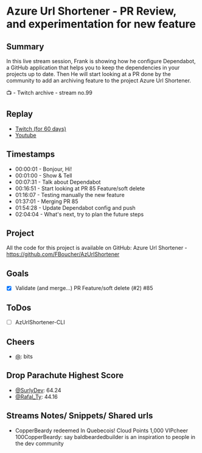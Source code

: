 
# Azure Url Shortener - PR Review, and experimentation for new feature

Summary
-------

In this live stream session, Frank is showing how he configure Dependabot, a GitHub application that helps you to keep the dependencies in your projects up to date. Then He will start looking at a PR done by the community to add an archiving feature to the project Azure Url Shortener. 

📺 - Twitch archive - stream no.99

Replay
------

- [Twitch (for 60 days)](https://www.twitch.tv/videos/)
- [Youtube](https://youtu.be/6dR-j4XxmLg)


Timestamps
--------

- 00:00:01 - Bonjour, Hi!
- 00:01:00 - Show & Tell
- 00:07:31 - Talk about Dependabot
- 00:16:51 - Start looking at PR 85 Feature/soft delete
- 01:16:07 - Testing manually the new feature
- 01:37:01 - Merging PR 85
- 01:54:28 - Update Dependabot config and push
- 02:04:04 - What's next, try to plan the future steps


Project
-------

All the code for this project is available on GitHub: Azure Url Shortener - https://github.com/FBoucher/AzUrlShortener



Goals
-----

- [X] Validate (and merge...) PR Feature/soft delete (#2) #85



ToDos
-----
- [ ] AzUrlShortener-CLI


Cheers
------

- [@](https://www.twitch.tv/):  bits


Drop Parachute Highest Score
----------------------------

- [@SurlyDev](https://www.twitch.tv/SurlyDev): 64.24
- [@Rafal_Ty](https://www.twitch.tv/Rafal_Ty): 44.16



Streams Notes/ Snippets/ Shared urls
-----------------------------------

- CopperBeardy redeemed In Quebecois!
Cloud Points
1,000
VIPcheer 100CopperBeardy: say baldbeardedbuilder is an inspiration to people in the dev community


